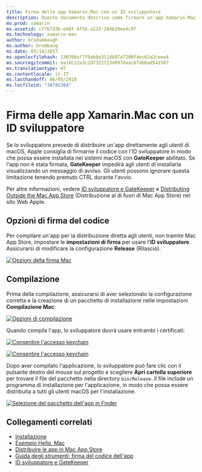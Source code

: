 ```yaml
---
title: Firma delle app Xamarin.Mac con un ID sviluppatore
description: Questo documento descrive come firmare un'app Xamarin.Mac con un ID sviluppatore in modo da poterla distribuire al di fuori di Mac App Store. Vengono illustrate le opzioni di firma del codice e la compilazione.
ms.prod: xamarin
ms.assetid: cf7b733b-e08f-4f56-a233-264b29ee4c97
ms.technology: xamarin-mac
author: bradumbaugh
ms.author: brumbaug
ms.date: 03/14/2017
ms.openlocfilehash: 130766ef7f9ab8e311db97a7209f4ec62a2ceee4
ms.sourcegitcommit: ea1dc12a3c2d7322f234997daacbfdb6ad542507
ms.translationtype: HT
ms.contentlocale: it-IT
ms.lasthandoff: 06/05/2018
ms.locfileid: "34792304"
---
```

# <a name="signing-xamarinmac-apps-with-a-developer-id"></a>Firma delle app Xamarin.Mac con un ID sviluppatore

Se lo sviluppatore prevede di distribuire un'app direttamente agli utenti di macOS, Apple consiglia di firmarne il codice con l'ID sviluppatore in modo che possa essere installata nei sistemi macOS con **GateKeeper** abilitato. Se l'app non è stata firmata, **GateKeeper** impedirà agli utenti di installarla visualizzando un messaggio di avviso. Gli utenti possono ignorare questa limitazione tenendo premuto CTRL durante l'avvio.

Per altre informazioni, vedere [ID sviluppatore e GateKeeper](https://developer.apple.com/resources/developer-id/) e [Distributing Outside the Mac App Store](https://developer.apple.com/library/content/documentation/IDEs/Conceptual/AppDistributionGuide/Introduction/Introduction.html) (Distribuzione al di fuori di Mac App Store) nel sito Web Apple.

## <a name="code-signing-options"></a>Opzioni di firma del codice

Per compilare un'app per la distribuzione diretta agli utenti, non tramite Mac App Store, impostare le **impostazioni di firma** per usare l'**ID sviluppatore**. Assicurarsi di modificare la configurazione **Release** (Rilascio).

 [![](signing-images/config02.png "Opzioni della firma Mac")](signing-images/config02.png#lightbox)


## <a name="build"></a>Compilazione

Prima della compilazione, assicurarsi di aver selezionato la configurazione corretta e la creazione di un pacchetto di installazione nelle impostazioni **Compilazione Mac**:

[![](signing-images/config03.png "Opzioni di compilazione")](signing-images/config03.png#lightbox)

Quando compila l'app, lo sviluppatore dovrà usare entrambi i certificati:

 [![](signing-images/image57.png "Consentire l'accesso keychain")](signing-images/image57.png#lightbox)

 [![](signing-images/image58.png "Consentire l'accesso keychain")](signing-images/image58.png#lightbox)

Dopo aver compilato l'applicazione, lo sviluppatore può fare clic con il pulsante destro del mouse sul progetto e scegliere **Apri cartella superiore** per trovare il file del pacchetto nella directory `bin/Release`. Il file include un programma di installazione per l'applicazione, in modo che possa essere distribuita a tutti gli utenti macOS per l'installazione.

 [![](signing-images/image59.png "Selezione del pacchetto dell'app in Finder")](signing-images/image59.png#lightbox)

## <a name="related-links"></a>Collegamenti correlati

- [Installazione](~//mac/get-started/installation.md)
- [Esempio Hello, Mac](~//mac/get-started/hello-mac.md)
- [Distribuire le app in Mac App Store](https://developer.apple.com/devcenter/mac/checklist/)
- [Guida degli strumenti: firma del codice dell'app](https://developer.apple.com/library/mac/#documentation/ToolsLanguages/Conceptual/OSXWorkflowGuide/CodeSigning/CodeSigning.html)
- [ID sviluppatore e GateKeeper](https://developer.apple.com/resources/developer-id/)
